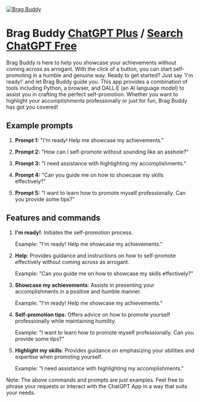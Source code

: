 
[![Brag Buddy](https://files.oaiusercontent.com/file-cKKUOAexOx9ZKbq6Rz3DapHx?se=2123-10-17T01%3A50%3A47Z&sp=r&sv=2021-08-06&sr=b&rscc=max-age%3D31536000%2C%20immutable&rscd=attachment%3B%20filename%3D65be1840-c8d6-49b6-9ae3-cd03253908c7.png&sig=pOb2ioNlg/7Eh6hihZr2joW1XvEXLQM0bFlL5LskXRY%3D)](https://chat.openai.com/g/g-g32c1pYwB-brag-buddy)

# Brag Buddy [ChatGPT Plus](https://chat.openai.com/g/g-g32c1pYwB-brag-buddy) / [Search ChatGPT Free](https://gptcall.net/index.html#/?search=Brag%20Buddy)

Brag Buddy is here to help you showcase your achievements without coming across as arrogant. With the click of a button, you can start self-promoting in a humble and genuine way. Ready to get started? Just say 'I'm ready!' and let Brag Buddy guide you. This app provides a combination of tools including Python, a browser, and DALL·E (an AI language model) to assist you in crafting the perfect self-promotion. Whether you want to highlight your accomplishments professionally or just for fun, Brag Buddy has got you covered!

## Example prompts

1. **Prompt 1:** "I'm ready! Help me showcase my achievements."

2. **Prompt 2:** "How can I self-promote without sounding like an asshole?"

3. **Prompt 3:** "I need assistance with highlighting my accomplishments."

4. **Prompt 4:** "Can you guide me on how to showcase my skills effectively?"

5. **Prompt 5:** "I want to learn how to promote myself professionally. Can you provide some tips?"

## Features and commands

1. **I'm ready!**: Initiates the self-promotion process.
   
   Example: "I'm ready! Help me showcase my achievements."

2. **Help**: Provides guidance and instructions on how to self-promote effectively without coming across as arrogant.
   
   Example: "Can you guide me on how to showcase my skills effectively?"

3. **Showcase my achievements**: Assists in presenting your accomplishments in a positive and humble manner.
   
   Example: "I'm ready! Help me showcase my achievements."

4. **Self-promotion tips**: Offers advice on how to promote yourself professionally while maintaining humility.
   
   Example: "I want to learn how to promote myself professionally. Can you provide some tips?"

5. **Highlight my skills**: Provides guidance on emphasizing your abilities and expertise when promoting yourself.
   
   Example: "I need assistance with highlighting my accomplishments."

Note: The above commands and prompts are just examples. Feel free to phrase your requests or interact with the ChatGPT App in a way that suits your needs.


